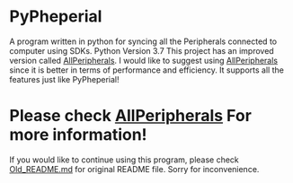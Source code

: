 # PyPheperial

A program written in python for syncing all the Peripherals connected to computer using SDKs. Python Version 3.7
This project has an improved version called [AllPeripherals](https://github.com/gooday2die/AllPeripherals). I would like to suggest using [AllPeripherals](https://github.com/gooday2die/AllPeripherals) since it is better in terms of performance and efficiency. It supports all the features just like PyPheperial!

# Please check [AllPeripherals](https://github.com/gooday2die/AllPeripherals) For more information!


If you would like to continue using this program, please check [Old_README.md](https://github.com/gooday2die/PyPheperial/blob/PEP-8_version/Old_README.md) for original README file. Sorry for inconvenience. 
